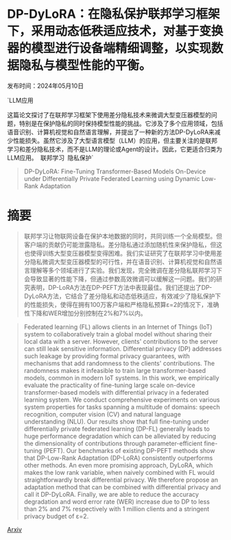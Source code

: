 # DP-DyLoRA：在隐私保护联邦学习框架下，采用动态低秩适应技术，对基于变换器的模型进行设备端精细调整，以实现数据隐私与模型性能的平衡。

发布时间：2024年05月10日

`LLM应用

这篇论文探讨了在联邦学习框架下使用差分隐私技术来微调大型变压器模型的问题，特别是在保护隐私的同时保持模型性能的挑战。它涉及了多个应用领域，包括语音识别、计算机视觉和自然语言理解，并提出了一种新的方法DP-DyLoRA来减少性能损失。虽然它涉及了大型语言模型（LLM）的应用，但主要关注的是联邦学习和差分隐私技术，而不是LLM的理论或Agent的设计。因此，它更适合归类为LLM应用。` `联邦学习` `隐私保护`

> DP-DyLoRA: Fine-Tuning Transformer-Based Models On-Device under Differentially Private Federated Learning using Dynamic Low-Rank Adaptation

# 摘要

> 联邦学习让物联网设备在保护本地数据的同时，共同训练一个全局模型。但客户端的贡献仍可能泄露隐私。差分隐私通过添加随机性来保护隐私，但这也使得训练大型变压器模型变得困难。我们实证研究了在联邦学习中使用差分隐私微调大型变压器模型的可行性，并在语音识别、计算机视觉和自然语言理解等多个领域进行了实验。我们发现，完全微调在差分隐私联邦学习下会导致显著的性能下降，但通过参数高效微调可以缓解这一问题。我们的研究表明，DP-LoRA方法在DP-PEFT方法中表现最佳。我们还提出了DP-DyLoRA方法，它结合了差分隐私和动态低秩适应，有效减少了隐私保护下的性能损失，使得在拥有100万客户端和严格隐私预算ε=2的情况下，准确性下降和WER增加分别控制在2%和7%以内。

> Federated learning (FL) allows clients in an Internet of Things (IoT) system to collaboratively train a global model without sharing their local data with a server. However, clients' contributions to the server can still leak sensitive information. Differential privacy (DP) addresses such leakage by providing formal privacy guarantees, with mechanisms that add randomness to the clients' contributions. The randomness makes it infeasible to train large transformer-based models, common in modern IoT systems. In this work, we empirically evaluate the practicality of fine-tuning large scale on-device transformer-based models with differential privacy in a federated learning system. We conduct comprehensive experiments on various system properties for tasks spanning a multitude of domains: speech recognition, computer vision (CV) and natural language understanding (NLU). Our results show that full fine-tuning under differentially private federated learning (DP-FL) generally leads to huge performance degradation which can be alleviated by reducing the dimensionality of contributions through parameter-efficient fine-tuning (PEFT). Our benchmarks of existing DP-PEFT methods show that DP-Low-Rank Adaptation (DP-LoRA) consistently outperforms other methods. An even more promising approach, DyLoRA, which makes the low rank variable, when naively combined with FL would straightforwardly break differential privacy. We therefore propose an adaptation method that can be combined with differential privacy and call it DP-DyLoRA. Finally, we are able to reduce the accuracy degradation and word error rate (WER) increase due to DP to less than 2% and 7% respectively with 1 million clients and a stringent privacy budget of ε=2.

[Arxiv](https://arxiv.org/abs/2405.06368)